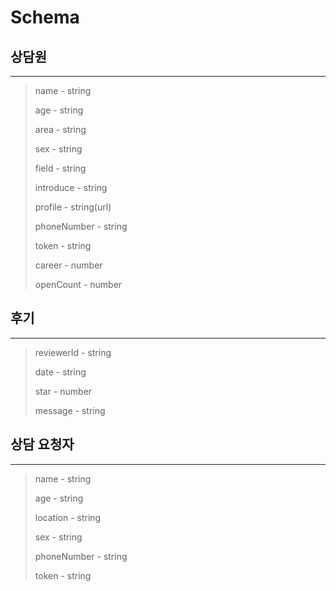 # Schema

## 상담원

------

> name - string
>
> age - string
>
> area - string
>
> sex - string
>
> field - string
>
> introduce - string
>
> profile - string(url)
>
> phoneNumber - string
>
> token - string
>
> career - number
>
> openCount - number


## 후기

------

> reviewerId - string
>
> date - string
>
> star - number
>
> message - string



## 상담 요청자

------

> name - string
>
> age - string
>
> location - string
>
> sex - string
>
> phoneNumber - string
>
> token - string
>

